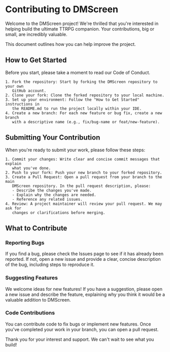 # Contributing to DMScreen

Welcome to the DMScreen project! We're thrilled that you're interested in helping 
build the ultimate TTRPG companion. Your contributions, big or small, are 
incredibly valuable.

This document outlines how you can help improve the project.

## How to Get Started

Before you start, please take a moment to read our Code of Conduct.

    1. Fork the repository: Start by forking the DMScreen repository to your own 
       GitHub account.
    2. Clone your fork: Clone the forked repository to your local machine.
    3. Set up your environment: Follow the "How to Get Started" instructions in 
       the README.md to run the project locally within your IDE.
    4. Create a new branch: For each new feature or bug fix, create a new branch 
       with a descriptive name (e.g., fix/bug-name or feat/new-feature).

## Submitting Your Contribution

When you're ready to submit your work, please follow these steps:

    1. Commit your changes: Write clear and concise commit messages that explain 
       what you've done.
    2. Push to your fork: Push your new branch to your forked repository.
    3. Create a Pull Request: Open a pull request from your branch to the main 
       DMScreen repository. In the pull request description, please:
       - Describe the changes you've made.
       - Explain why the changes are needed.
       - Reference any related issues.
    4. Review: A project maintainer will review your pull request. We may ask for 
       changes or clarifications before merging.

## What to Contribute

### Reporting Bugs
If you find a bug, please check the Issues page to see if it has already been 
reported. If not, open a new issue and provide a clear, concise description of 
the bug, including steps to reproduce it.

### Suggesting Features
We welcome ideas for new features! If you have a suggestion, please open a new 
issue and describe the feature, explaining why you think it would be a valuable 
addition to DMScreen.

### Code Contributions
You can contribute code to fix bugs or implement new features. Once you've 
completed your work in your branch, you can open a pull request.

Thank you for your interest and support. We can't wait to see what you build!
